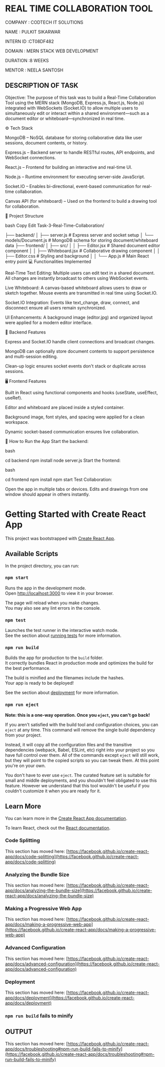 # REAL TIME COLLABORATION TOOL

COMPANY : CODTECH IT SOLUTIONS

NAME  : PULKIT SIKARWAR

INTERN ID  :CT08DF482

DOMAIN  : MERN STACK WEB DEVELOPMENT

DURATION :8 WEEKS

MENTOR : NEELA SANTOSH

## DESCRIPTION OF TASK

Objective:
The purpose of this task was to build a Real-Time Collaboration Tool using the MERN stack (MongoDB, Express.js, React.js, Node.js) integrated with WebSockets (Socket.IO) to allow multiple users to simultaneously edit or interact within a shared environment—such as a document editor or whiteboard—synchronized in real time.

⚙️ Tech Stack

MongoDB – NoSQL database for storing collaborative data like user sessions, document contents, or history.

Express.js – Backend server to handle RESTful routes, API endpoints, and WebSocket connections.

React.js – Frontend for building an interactive and real-time UI.

Node.js – Runtime environment for executing server-side JavaScript.

Socket.IO – Enables bi-directional, event-based communication for real-time collaboration.

Canvas API (for whiteboard) – Used on the frontend to build a drawing tool for collaboration.

📁 Project Structure

bash
Copy
Edit
Task-3-Real-Time-Collaboration/

├── backend/
│   ├── server.js             # Express server and socket setup
│   └── models/Document.js    # MongoDB schema for storing document/whiteboard data
├── frontend/
│   ├── src/
│   │   ├── Editor.jsx        # Shared document editor component
│   │   ├── Whiteboard.jsx    # Collaborative drawing component
│   │   ├── Editor.css        # Styling and background
│   │   └── App.js            # Main React entry point
💻 Functionalities Implemented

Real-Time Text Editing: Multiple users can edit text in a shared document. All changes are instantly broadcast to others using WebSocket events.

Live Whiteboard: A canvas-based whiteboard allows users to draw or sketch together. Mouse events are transmitted in real time using Socket.IO.

Socket.IO Integration: Events like text_change, draw, connect, and disconnect ensure all users remain synchronized.

UI Enhancements: A background image (editor.jpg) and organized layout were applied for a modern editor interface.

🔌 Backend Features

Express and Socket.IO handle client connections and broadcast changes.

MongoDB can optionally store document contents to support persistence and multi-session editing.

Clean-up logic ensures socket events don't stack or duplicate across sessions.

🖥️ Frontend Features

Built in React using functional components and hooks (useState, useEffect, useRef).

Editor and whiteboard are placed inside a styled container.

Background image, font styles, and spacing were applied for a clean workspace.

Dynamic socket-based communication ensures live collaboration.

🚀 How to Run the App
Start the backend:

bash

cd backend
npm install
node server.js
Start the frontend:

bash

cd frontend
npm install
npm start
Test Collaboration:

Open the app in multiple tabs or devices. Edits and drawings from one window should appear in others instantly.

# Getting Started with Create React App

This project was bootstrapped with [Create React App](https://github.com/facebook/create-react-app).

## Available Scripts

In the project directory, you can run:

### `npm start`

Runs the app in the development mode.\
Open [http://localhost:3000](http://localhost:3000) to view it in your browser.

The page will reload when you make changes.\
You may also see any lint errors in the console.

### `npm test`

Launches the test runner in the interactive watch mode.\
See the section about [running tests](https://facebook.github.io/create-react-app/docs/running-tests) for more information.

### `npm run build`

Builds the app for production to the `build` folder.\
It correctly bundles React in production mode and optimizes the build for the best performance.

The build is minified and the filenames include the hashes.\
Your app is ready to be deployed!

See the section about [deployment](https://facebook.github.io/create-react-app/docs/deployment) for more information.

### `npm run eject`

**Note: this is a one-way operation. Once you `eject`, you can't go back!**

If you aren't satisfied with the build tool and configuration choices, you can `eject` at any time. This command will remove the single build dependency from your project.

Instead, it will copy all the configuration files and the transitive dependencies (webpack, Babel, ESLint, etc) right into your project so you have full control over them. All of the commands except `eject` will still work, but they will point to the copied scripts so you can tweak them. At this point you're on your own.

You don't have to ever use `eject`. The curated feature set is suitable for small and middle deployments, and you shouldn't feel obligated to use this feature. However we understand that this tool wouldn't be useful if you couldn't customize it when you are ready for it.

## Learn More

You can learn more in the [Create React App documentation](https://facebook.github.io/create-react-app/docs/getting-started).

To learn React, check out the [React documentation](https://reactjs.org/).

### Code Splitting

This section has moved here: [https://facebook.github.io/create-react-app/docs/code-splitting](https://facebook.github.io/create-react-app/docs/code-splitting)

### Analyzing the Bundle Size

This section has moved here: [https://facebook.github.io/create-react-app/docs/analyzing-the-bundle-size](https://facebook.github.io/create-react-app/docs/analyzing-the-bundle-size)

### Making a Progressive Web App

This section has moved here: [https://facebook.github.io/create-react-app/docs/making-a-progressive-web-app](https://facebook.github.io/create-react-app/docs/making-a-progressive-web-app)

### Advanced Configuration

This section has moved here: [https://facebook.github.io/create-react-app/docs/advanced-configuration](https://facebook.github.io/create-react-app/docs/advanced-configuration)

### Deployment

This section has moved here: [https://facebook.github.io/create-react-app/docs/deployment](https://facebook.github.io/create-react-app/docs/deployment)

### `npm run build` fails to minify

## OUTPUT 

This section has moved here: [https://facebook.github.io/create-react-app/docs/troubleshooting#npm-run-build-fails-to-minify](https://facebook.github.io/create-react-app/docs/troubleshooting#npm-run-build-fails-to-minify)

